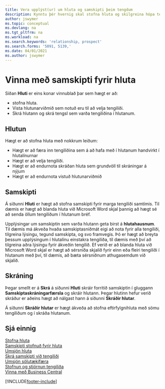 ```yaml
---
title: Vera upplýst(ur) um hluta og samskipti þeim tengdum
description: Kynntu þér hvernig skal stofna hluta og skilgreina hópa tengiliða og tiltaka samskipti fyrir hluta.
author: jswymer
ms.topic: conceptual
ms.devlang: na
ms.tgt_pltfrm: na
ms.workload: na
ms.search.keywords: 'relationship, prospect'
ms.search.forms: '5091, 5139,'
ms.date: 04/01/2021
ms.author: jswymer
---
```

# <a name="manage-interactions-for-segments"></a><a name="manage-interactions-for-segments"></a>Vinna með samskipti fyrir hluta
Síðan **Hluti** er eins konar vinnublað þar sem hægt er að:

* stofna hluta.
* Vista hlutunarviðmið sem notuð eru til að velja tengiliði.
* Skrá hlutann og skrá tengsl sem varða tengiliðina í hlutanum.

## <a name="segmenting"></a><a name="segmenting"></a>Hlutun
Hægt er að stofna hluta með nokkrum leiðum:

* Hægt er að færa inn tengiliðina sem á að hafa með í hlutanum handvirkt í hlutalínurnar
* Hægt er að velja tengiliði.
* Hægt er að endurnota skráðan hluta sem grundvöll til skráningar á nýjum
* Hægt er að endurnota vistuð hlutunarviðmið

## <a name="interactions"></a><a name="interactions"></a>Samskipti
Á síðunni **Hluti** er hægt að stofna samskipti fyrir marga tengiliði samtímis. Til dæmis er hægt að blanda hluta við Microsoft Word skjal þannig að hægt sé að senda öllum tengiliðum í hlutanum bréf.

Upplýsingar um samskiptin sem varða hlutann geta birst á **hlutahausnum**. Til dæmis má ákveða hvaða samskiptasniðmát eigi að nota fyrir alla tengiliði, tilgreina lýsingu, tegund samskipta, og svo framvegis. Þó er hægt að breyta þessum upplýsingum í hlutalínu einstakra tengiliða, til dæmis með því að tilgreina aðra lýsingu fyrir ákveðin tengilið. Ef verið er að blanda hluta við Microsoft Word skjal er hægt að sérsníða skjalið fyrir einn eða fleiri tengiliði í hlutanum með því, til dæmis, að bæta sérsniðnum athugasemdum við skjalið.

## <a name="logging"></a><a name="logging"></a>Skráning
Þegar smellt er á **Skrá** á síðunni **Hluti** skráir forritið samskiptin í gluggann **Samskiptaskráningarfærsla** og skráir hlutann. Þegar hlutinn hefur verið skráður er aðeins hægt að nálgast hann á síðunni **Skráðir hlutar**.

Á síðunni **Skráðir hlutar** er hægt ákveða að stofna eftirfylgnihluta með sömu tengiliðum og í skráða hlutanum.

## <a name="see-also"></a><a name="see-also"></a>Sjá einnig
[Stofna hluta](marketing-how-create-segment.md)  
[Samskipti stofnuð fyrir hluta](marketing-how-create-interactions.md)  
[Umsjón hluta](marketing-segments.md)  
[Skrá samskipti við tengiliði](marketing-interactions.md)  
[Umsjón sölutækifæra](marketing-manage-sales-opportunities.md)  
[Stofnun og stjórnun tengiliða](marketing-contacts.md)  
[Vinna með Business Central](ui-work-product.md)


[!INCLUDE[footer-include](includes/footer-banner.md)]
